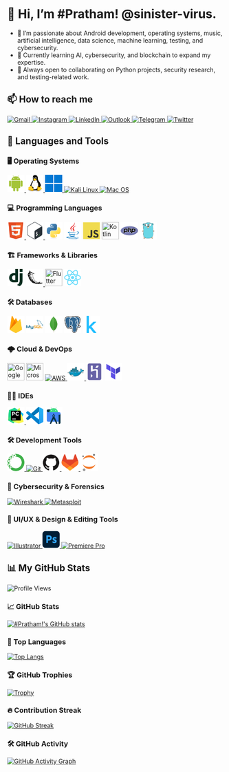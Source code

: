 # 👋 Hi, I’m #Pratham! @sinister-virus.
- 👀 I’m passionate about Android development, operating systems, music, artificial intelligence, data science, machine learning, testing, and cybersecurity.
- 🌱 Currently learning AI, cybersecurity, and blockchain to expand my expertise.
- 💞️ Always open to collaborating on Python projects, security research, and testing-related work.

## 📫 How to reach me

<p align="left">
  <a href="mailto:pratham4160@gmail.com">
    <img src="https://github.com/gauravghongde/social-icons/blob/master/SVG/Color/Gmail.svg" alt="Gmail" title="Gmail" width="65" height="65" />
  </a>
  <a href="https://www.instagram.com/sinister_virus">
    <img src="https://github.com/gauravghongde/social-icons/blob/master/SVG/Color/Instagram.svg" alt="Instagram" title="Instagram" width="65" height="65" />
  </a>
  <a href="https://www.linkedin.com/in/pratham-badge-4936287a/">
    <img src="https://github.com/gauravghongde/social-icons/blob/master/SVG/Color/LinkedIN.svg" alt="LinkedIn" title="LinkedIn" width="65" height="65" />
  </a>
  <a href="mailto:sinister-virus@outlook.com">
    <img src="https://github.com/gauravghongde/social-icons/blob/master/SVG/Color/Outlook.svg" alt="Outlook" title="Outlook" width="65" height="65" />
  </a>
  <a href="https://t.me/sinister_virus">
    <img src="https://github.com/gauravghongde/social-icons/blob/master/SVG/Color/Telegram.svg" alt="Telegram" title="Telegram" width="65" height="65" />
  </a>
  <a href="https://www.twitter.com/sinister_virus">
    <img src="https://github.com/gauravghongde/social-icons/blob/master/SVG/Color/Twitter.svg" alt="Twitter" title="Twitter" width="65" height="65" />
  </a>
</p>

## 🚀 Languages and Tools

### 🖥️ Operating Systems  
<p align="left">
	<a href="https://developer.android.com" target="_blank"> <img src="https://raw.githubusercontent.com/devicons/devicon/master/icons/android/android-plain.svg" alt="Android" title="Android" width="40" height="40"/> </a>
	<a href="https://www.linux.org/" target="_blank"> <img src="https://raw.githubusercontent.com/devicons/devicon/master/icons/linux/linux-original.svg" alt="Linux" title="Linux" width="40" height="40"/> </a>
	<a href="https://www.microsoft.com/en-in/windows/windows-11?r=1" target="_blank"> <img src="https://raw.githubusercontent.com/devicons/devicon/master/icons/windows11/windows11-original.svg" alt="Windows 11" title="Windows 11" width="40" height="40"/> </a>
	<a href="https://www.kali.org/" target="_blank"> <img src="https://upload.wikimedia.org/wikipedia/commons/thumb/2/2b/Kali-dragon-icon.svg/512px-Kali-dragon-icon.svg.png?20211125065834" alt="Kali Linux" title="Kali Linux" width="40" height="40"/> </a>
  <a href="https://www.apple.com/in/macos" target="_blank"> <img src="https://upload.wikimedia.org/wikipedia/commons/thumb/3/30/MacOS_logo.svg/32px-MacOS_logo.svg.png?20221222011002" alt="Mac OS" title="Mac OS" width="40" height="40"/> </a>
</p>

### 💻 Programming Languages
<p align="left">
	<a href="https://www.w3.org/html/" target="_blank"> <img src="https://raw.githubusercontent.com/devicons/devicon/master/icons/html5/html5-original.svg" alt="html5" title="html5" width="40" height="40"/> </a> 
	<a href="https://www.gnu.org/software/bash/" target="_blank"> <img src="https://raw.githubusercontent.com/devicons/devicon/master/icons/bash/bash-original.svg" alt="bash" title="bash" width="40" height="40"/> </a> 
	<a href="https://www.python.org/"><img src="https://raw.githubusercontent.com/devicons/devicon/master/icons/python/python-original.svg" title="Python" width="40" height="40"/></a>
	<a href="https://www.java.com/"><img src="https://raw.githubusercontent.com/devicons/devicon/master/icons/java/java-original.svg" title="Java" width="40" height="40"/></a> 
	<a href="https://developer.mozilla.org/en-US/docs/Web/JavaScript" target="_blank"> <img src="https://raw.githubusercontent.com/devicons/devicon/master/icons/javascript/javascript-original.svg" alt="JavaScript" title="JavaScript" width="40" height="40"/></a>
	<a href="https://kotlinlang.org"><img src="https://www.vectorlogo.zone/logos/kotlinlang/kotlinlang-icon.svg" title="Kotlin" width="40" height="40"/></a>
	<a href="https://www.php.net/"><img src="https://raw.githubusercontent.com/devicons/devicon/master/icons/php/php-original.svg" title="PHP" width="40" height="40"/></a>
	<a href="https://golang.org/"><img src="https://raw.githubusercontent.com/devicons/devicon/master/icons/go/go-original.svg" title="GoLang" width="40" height="40"/></a>
</p>

### 🏗️ Frameworks & Libraries
<p align="left">
	<a href="https://www.djangoproject.com/"><img src="https://raw.githubusercontent.com/devicons/devicon/master/icons/django/django-plain.svg" title="Django" width="40" height="40"/></a>
  <a href="https://flask.palletsprojects.com/" target="_blank"> <img src="https://raw.githubusercontent.com/devicons/devicon/master/icons/flask/flask-original.svg" alt="Flask" title="Flask" width="40" height="40"/> </a>
	<a href="https://flutter.dev"><img src="https://www.vectorlogo.zone/logos/flutterio/flutterio-icon.svg" title="Flutter" width="40" height="40"/></a>
	<a href="https://react.dev/"><img src="https://raw.githubusercontent.com/devicons/devicon/master/icons/react/react-original.svg" title="React" width="40" height="40"/></a>
</p>

### 🛠️ Databases
<p align="left">
	<a href="https://firebase.google.com/"><img src="https://raw.githubusercontent.com/devicons/devicon/master/icons/firebase/firebase-original.svg" title="Firebase" width="40" height="40"/></a>
	<a href="https://www.mysql.com/"><img src="https://raw.githubusercontent.com/devicons/devicon/master/icons/mysql/mysql-original-wordmark.svg" title="MySQL" width="40" height="40"/></a>
	<a href="https://www.mongodb.com/"><img src="https://raw.githubusercontent.com/devicons/devicon/master/icons/mongodb/mongodb-original.svg" title="MongoDB" width="40" height="40"/></a>
	<a href="https://www.postgresql.org/"><img src="https://raw.githubusercontent.com/devicons/devicon/master/icons/postgresql/postgresql-original.svg" title="PostgreSQL" width="40" height="40"/></a>
	<a href="https://www.kaggle.com/" target="_blank"> <img src="https://raw.githubusercontent.com/devicons/devicon/master/icons/kaggle/kaggle-original.svg" alt="Kaggle" title="Kaggle" width="40" height="40"/> </a>
</p>

### 🌩️ Cloud & DevOps  
<p align="left">
	<a href="https://cloud.google.com/"><img src="https://www.vectorlogo.zone/logos/google_cloud/google_cloud-icon.svg" title="Google Cloud" width="40" height="40"/></a>
	<a href="https://azure.microsoft.com/en-in/"><img src="https://www.vectorlogo.zone/logos/microsoft_azure/microsoft_azure-icon.svg" title="Microsoft Azure" width="40" height="40"/></a>
	<a href="https://aws.amazon.com/" target="_blank"> <img src="https://www.vectorlogo.zone/logos/amazon_aws/amazon_aws-icon.svg" alt="AWS" title="AWS" width="40" height="40"/> </a>
	<a href="https://www.docker.com/" target="_blank"> <img src="https://raw.githubusercontent.com/devicons/devicon/master/icons/docker/docker-original.svg" alt="Docker" title="Docker" width="40" height="40"/> </a>
	<a href="https://heroku.com"><img src="https://raw.githubusercontent.com/devicons/devicon/master/icons/heroku/heroku-plain.svg" title="Heroku" width="40" height="40"/></a>
	<a href="https://www.terraform.io/" target="_blank"> <img src="https://raw.githubusercontent.com/devicons/devicon/master/icons/terraform/terraform-original.svg" alt="Terraform" title="Terraform" width="40" height="40"/> </a>
</p>

### 🧑‍💻 IDEs
<p align="left">
	<a href="https://www.jetbrains.com/pycharm/" target="_blank"> <img src="https://raw.githubusercontent.com/devicons/devicon/master/icons/pycharm/pycharm-original.svg" alt="PyCharm" title="PyCharm" width="40" height="40"/> </a>
	<a href="https://code.visualstudio.com/"><img src="https://raw.githubusercontent.com/devicons/devicon/master/icons/vscode/vscode-original.svg" title="VS Code" width="40" height="40"/></a>
	<a href="https://developer.android.com/studio"><img src="https://raw.githubusercontent.com/devicons/devicon/master/icons/androidstudio/androidstudio-original.svg" title="Android Studio" width="40" height="40"/></a>
</p>

### 🛠️ Development Tools  
<p align="left">
	<a href="https://www.anaconda.com/" target="_blank"> <img src="https://raw.githubusercontent.com/devicons/devicon/master/icons/anaconda/anaconda-original.svg" alt="Anaconda" title="Anaconda" width="40" height="40"/> </a>
	<a href="https://git-scm.com/" target="_blank"> <img src="https://www.vectorlogo.zone/logos/git-scm/git-scm-icon.svg" alt="Git" title="Git" width="40" height="40"/> </a>
	<a href="https://github.com/" target="_blank"> <img src="https://raw.githubusercontent.com/devicons/devicon/master/icons/github/github-original.svg" alt="GitHub" title="GitHub" width="40" height="40"/> </a>
	<a href="https://about.gitlab.com/" target="_blank"> <img src="https://raw.githubusercontent.com/devicons/devicon/master/icons/gitlab/gitlab-original.svg" alt="GitLab" title="GitLab" width="40" height="40"/> </a>
	<a href="https://www.jupyter.org/" target="_blank"> <img src="https://raw.githubusercontent.com/devicons/devicon/master/icons/jupyter/jupyter-original.svg" alt="Jupyter" title="Jupyter" width="40" height="40"/> </a>
</p>

### 🔐 Cybersecurity & Forensics  

<p align="left">
	<a href="https://www.wireshark.org/" target="_blank"> <img src="https://upload.wikimedia.org/wikipedia/commons/thumb/c/c6/Wireshark_icon_new.png/512px-Wireshark_icon_new.png?20230509085415" alt="Wireshark" title="Wireshark" width="40" height="40"/> </a>
	<a href="https://www.metasploit.com/" target="_blank"> <img src="https://upload.wikimedia.org/wikipedia/commons/0/08/Logo_metasploit.png?20230801085325" alt="Metasploit" title="Metasploit" width="40" height="40"/> </a>
</p>

### 🎨 UI/UX & Design & Editing Tools  
<p align="left">
	<a href="https://www.adobe.com/in/products/illustrator.html" target="_blank"> <img src="https://www.vectorlogo.zone/logos/adobe_illustrator/adobe_illustrator-icon.svg" alt="Illustrator" title="Illustrator" width="40" height="40"/> </a>
	<a href="https://www.photoshop.com/en" target="_blank"> <img src="https://raw.githubusercontent.com/devicons/devicon/master/icons/photoshop/photoshop-original.svg" alt="Photoshop" title="Photoshop" width="40" height="40"/> </a>
	<a href="https://www.adobe.com/products/premiere.html" target="_blank"> <img src="https://www.adobe.com/cc-shared/assets/img/product-icons/svg/premiere-pro.svg" alt="Premiere Pro" title="Premiere Pro" width="40" height="40"/> </a>
</p>

## 📊 My GitHub Stats  

![Profile Views](https://komarev.com/ghpvc/?username=sinister-virus&color=brightgreen&style=flat-square)

### 📈 GitHub Stats  
[![#Pratham!'s GitHub stats](https://github-readme-stats.vercel.app/api?username=sinister-virus&show_icons=true&theme=chartreuse-dark)](https://github.com/sinister-virus/github-readme-stats)  

### 🚀 Top Languages  
[![Top Langs](https://github-readme-stats.vercel.app/api/top-langs/?username=sinister-virus&show_icons=true&theme=chartreuse-dark&hide_border=false&include_all_commits=true&count_private=true&layout=compact)](https://github.com/sinister-virus/github-readme-stats)

### 🏆 GitHub Trophies  
[![Trophy](https://github-profile-trophy.vercel.app/?username=sinister-virus&theme=matrix&no-frame=true&column=6)](https://github.com/ryo-ma/github-profile-trophy)  

### 🔥 Contribution Streak  
[![GitHub Streak](https://streak-stats.demolab.com?user=sinsiter-virus&theme=github-dark-blue)](https://git.io/streak-stats)

### 🛠️ GitHub Activity  
[![GitHub Activity Graph](https://github-readme-activity-graph.vercel.app/graph?username=sinister-virus&theme=chartreuse-dark)](https://github.com/Ashutosh00710/github-readme-activity-graph)


<!---
Pratham416/Pratham416 is a ✨ special ✨ repository because its `README.md` (this file) appears on your GitHub profile.
You can click the Preview link to take a look at your changes.
--->
